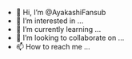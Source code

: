 - 👋 Hi, I’m @AyakashiFansub
- 👀 I’m interested in ...
- 🌱 I’m currently learning ...
- 💞️ I’m looking to collaborate on ...
- 📫 How to reach me ...

<!---
AyakashiFansub/AyakashiFansub is a ✨ special ✨ repository because its `README.md` (this file) appears on your GitHub profile.
You can click the Preview link to take a look at your changes.
--->
